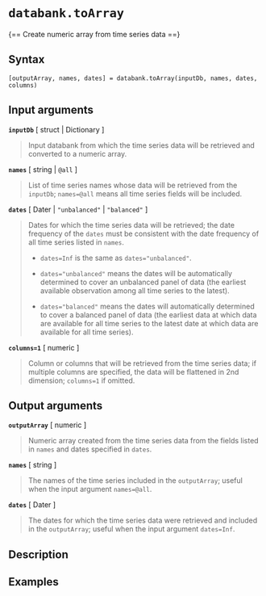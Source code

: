 # `databank.toArray`

{== Create numeric array from time series data ==}


## Syntax

    [outputArray, names, dates] = databank.toArray(inputDb, names, dates, columns)


## Input arguments

__`inputDb`__ [ struct | Dictionary ]
>
> Input databank from which the time series data will be retrieved and
> converted to a numeric array.
>

__`names`__ [ string | `@all` ]
>
> List of time series names whose data will be retrieved from the
> `inputDb`; `names=@all` means all time series fields will be included.
>

__`dates`__ [ Dater | `"unbalanced"` | `"balanced"` ]
>
> Dates for which the time series data will be retrieved; the date
> frequency of the `dates` must be consistent with the date frequency of
> all time series listed in `names`.
>
> * `dates=Inf` is the same as `dates="unbalanced"`.
>
> * `dates="unbalanced"` means the dates will be automatically determined
>   to cover an unbalanced panel of data (the earliest available
>   observation among all time series to the latest).
>
> * `dates="balanced"` means the dates will automatically determined to
>   cover a balanced panel of data (the earliest data at which data are
>   available for all time series to the latest date at which data are
>   available for all time series).
>

__`columns=1`__ [ numeric ]
>
> Column or columns that will be retrieved from the time series data; if
> multiple columns are specified, the data will be flattened in 2nd
> dimension; `columns=1` if omitted.
>

## Output arguments 

__`outputArray`__ [ numeric ]
>
> Numeric array created from the time series data from the fields listed in
> `names` and dates specified in `dates`.
>

__`names`__ [ string ]
>
> The names of the time series included in the `outputArray`; useful when
> the input argument `names=@all`.
>

__`dates`__ [ Dater ]
>
> The dates for which the time series data were retrieved and included in
> the `outputArray`; useful when the input argument `dates=Inf`.
>

## Description


## Examples


